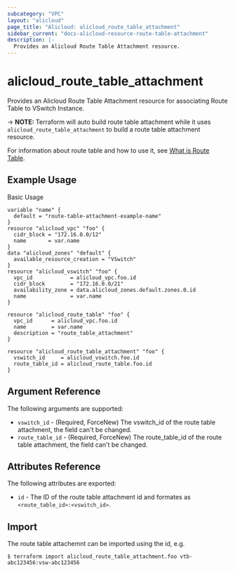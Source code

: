 ```yaml
---
subcategory: "VPC"
layout: "alicloud"
page_title: "Alicloud: alicloud_route_table_attachment"
sidebar_current: "docs-alicloud-resource-route-table-attachment"
description: |-
  Provides an Alicloud Route Table Attachment resource.
---
```


# alicloud\_route\_table\_attachment

Provides an Alicloud Route Table Attachment resource for associating Route Table to VSwitch Instance.

-> **NOTE:** Terraform will auto build route table attachment while it uses `alicloud_route_table_attachment` to build a route table attachment resource.

For information about route table and how to use it, see [What is Route Table](https://www.alibabacloud.com/help/doc-detail/87057.htm).

## Example Usage

Basic Usage

```
variable "name" {
  default = "route-table-attachment-example-name"
}
resource "alicloud_vpc" "foo" {
  cidr_block = "172.16.0.0/12"
  name       = var.name
}
data "alicloud_zones" "default" {
  available_resource_creation = "VSwitch"
}
resource "alicloud_vswitch" "foo" {
  vpc_id            = alicloud_vpc.foo.id
  cidr_block        = "172.16.0.0/21"
  availability_zone = data.alicloud_zones.default.zones.0.id
  name              = var.name
}

resource "alicloud_route_table" "foo" {
  vpc_id      = alicloud_vpc.foo.id
  name        = var.name
  description = "route_table_attachment"
}

resource "alicloud_route_table_attachment" "foo" {
  vswitch_id     = alicloud_vswitch.foo.id
  route_table_id = alicloud_route_table.foo.id
}
```
## Argument Reference

The following arguments are supported:

* `vswitch_id` - (Required, ForceNew) The vswitch_id of the route table attachment, the field can't be changed.
* `route_table_id` - (Required, ForceNew) The route_table_id of the route table attachment, the field can't be changed.

## Attributes Reference

The following attributes are exported:

* `id` - The ID of the route table attachment id and formates as `<route_table_id>:<vswitch_id>`.

## Import

The route table attachemnt can be imported using the id, e.g.

```
$ terraform import alicloud_route_table_attachment.foo vtb-abc123456:vsw-abc123456
```

